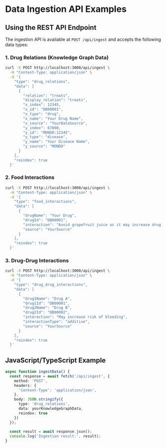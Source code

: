 # Data Ingestion API Examples

## Using the REST API Endpoint

The ingestion API is available at `POST /api/ingest` and accepts the following data types:

### 1. Drug Relations (Knowledge Graph Data)

```bash
curl -X POST http://localhost:3000/api/ingest \
  -H "Content-Type: application/json" \
  -d '{
    "type": "drug_relations",
    "data": [
      {
        "relation": "treats",
        "display_relation": "treats",
        "x_index": 12345,
        "x_id": "DB00001",
        "x_type": "drug",
        "x_name": "Your Drug Name",
        "x_source": "YourDataSource",
        "y_index": 67890,
        "y_id": "MONDO:12345",
        "y_type": "disease",
        "y_name": "Your Disease Name",
        "y_source": "MONDO"
      }
    ],
    "reindex": true
  }'
```

### 2. Food Interactions

```bash
curl -X POST http://localhost:3000/api/ingest \
  -H "Content-Type: application/json" \
  -d '{
    "type": "food_interactions",
    "data": [
      {
        "drugName": "Your Drug",
        "drugId": "DB00001",
        "interaction": "Avoid grapefruit juice as it may increase drug levels",
        "source": "YourSource"
      }
    ],
    "reindex": true
  }'
```

### 3. Drug-Drug Interactions

```bash
curl -X POST http://localhost:3000/api/ingest \
  -H "Content-Type: application/json" \
  -d '{
    "type": "drug_drug_interactions",
    "data": [
      {
        "drug1Name": "Drug A",
        "drug1Id": "DB00001",
        "drug2Name": "Drug B", 
        "drug2Id": "DB00002",
        "interaction": "May increase risk of bleeding",
        "interactionType": "additive",
        "source": "YourSource"
      }
    ],
    "reindex": true
  }'
```

## JavaScript/TypeScript Example

```typescript
async function ingestData() {
  const response = await fetch('/api/ingest', {
    method: 'POST',
    headers: {
      'Content-Type': 'application/json',
    },
    body: JSON.stringify({
      type: 'drug_relations',
      data: yourKnowledgeGraphData,
      reindex: true
    })
  });
  
  const result = await response.json();
  console.log('Ingestion result:', result);
}
```
